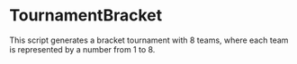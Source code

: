 # TournamentBracket
This script generates a bracket tournament with 8 teams, where each team is represented by a number from 1 to 8.
